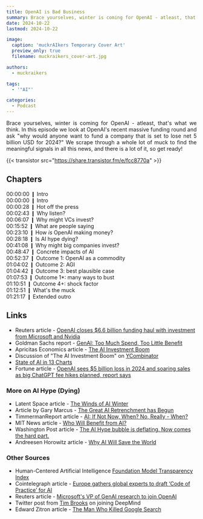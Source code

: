 ```yaml
---
title: OpenAI is Bad Business
summary: Brace yourselves, winter is coming for OpenAI - atleast, that's what we think.
date: 2024-10-22
lastmod: 2024-10-22

image:
  caption: 'muckrAIkers Temporary Cover Art'
  preview_only: true
  filename: muckraikers_cover-art.jpg

authors:
  - muckraikers

tags:
  - '"AI"'

categories: 
  - Podcast
---
```


<div style="text-align: justify">
Brace yourselves, winter is coming for OpenAI - atleast, that's what we think. In this episode we look at OpenAI's recent massive funding round and ask "why would anyone want to fund a company that is set to lose net 5 billion USD for 2024?" We scrape through a whole lot of muck to find the meaningful signals in all this news, and there is a lot of it, so get ready!

{{< transistor src="https://share.transistor.fm/e/fcc8770a" >}}
</div>

## Chapters
00:00:00 ❙ Intro<br>
00:00:00 ❙ Intro<br>
00:00:28 ❙ Hot off the press<br>
00:02:43 ❙ Why listen?<br>
00:06:07 ❙ Why might VCs invest?<br>
00:15:52 ❙ What are people saying<br>
00:23:10 ❙ How *is* OpenAI making money?<br>
00:28:18 ❙ Is AI hype dying?<br>
00:41:08 ❙ Why might big companies invest?<br>
00:48:47 ❙ Concrete impacts of AI<br>
00:52:37 ❙ Outcome 1: OpenAI as a commodity<br>
01:04:02 ❙ Outcome 2: AGI<br>
01:04:42 ❙ Outcome 3: best plausible case<br>
01:07:53 ❙ Outcome 1*: many ways to bust<br>
01:10:51 ❙ Outcome 4+: shock factor<br>
01:12:51 ❙ What's the muck<br>
01:21:17 ❙ Extended outro

## Links
- Reuters article - [OpenAI closes $6.6 billion funding haul with investment from Microsoft and Nvidia](https://www.reuters.com/technology/artificial-intelligence/openai-closes-66-billion-funding-haul-valuation-157-billion-with-investment-2024-10-02/)
- Goldman Sachs report - [GenAI: Too Much Spend, Too Little Benefit](https://www.goldmansachs.com/images/migrated/insights/pages/gs-research/gen-ai--too-much-spend%2C-too-little-benefit-/TOM_AI%202.0_ForRedaction.pdf)
- Apricitas Economics article - [The AI Investment Boom](https://www.apricitas.io/p/the-ai-investment-boom)
- Discussion of "The AI Investment Boom" on [YCombinator](https://news.ycombinator.com/item?id=41895746)
- [State of AI in 13 Charts](https://hai.stanford.edu/news/ai-index-state-ai-13-charts)
- Fortune article - [OpenAI sees $5 billion loss in 2024 and soaring sales as big ChatGPT fee hikes planned, report says](https://finance.yahoo.com/news/openai-sees-5-billion-loss-170306927.html)


### More on AI Hype (Dying)
- Latent Space article - [The Winds of AI Winter](https://www.latent.space/p/mar-jun-2024)
- Article by Gary Marcus - [The Great AI Retrenchment has Begun](https://garymarcus.substack.com/p/the-great-ai-retrenchment-has-begun)
- TimmermanReport article - [AI: If Not Now, When? No, Really - When?](https://timmermanreport.com/2024/07/ai-if-not-now-when-no-really-when/)
- MIT News article - [Who Will Benefit from AI?](https://news.mit.edu/2023/who-will-benefit-ai-machine-usefulness-0929)
- Washington Post article - [The AI Hype bubble is deflating. Now comes the hard part.](https://www.washingtonpost.com/technology/2024/04/18/ai-bubble-hype-dying-money/)
- Andreesen Horowitz article - [Why AI Will Save the World](https://a16z.com/ai-will-save-the-world/)


### Other Sources
- Human-Centered Artificial Intelligence [Foundation Model Transparency Index](https://hai.stanford.edu/news/introducing-foundation-model-transparency-index)
- Cointelegraph article - [Europe gathers global experts to draft ‘Code of Practice’ for AI](https://cointelegraph.com/news/europe-gathers-global-experts-to-draft-code-of-practice-for-gen-ai)
- Reuters article - [Microsoft's VP of GenAI research to join OpenAI](https://www.reuters.com/technology/microsofts-vp-genai-research-join-openai-2024-10-14/)
- Twitter post from [Tim Brooks](https://x.com/_tim_brooks/status/1841982327431561528) on joining DeepMind
- Edward Zitron article - [The Man Who Killed Google Search](https://www.wheresyoured.at/the-men-who-killed-google/)